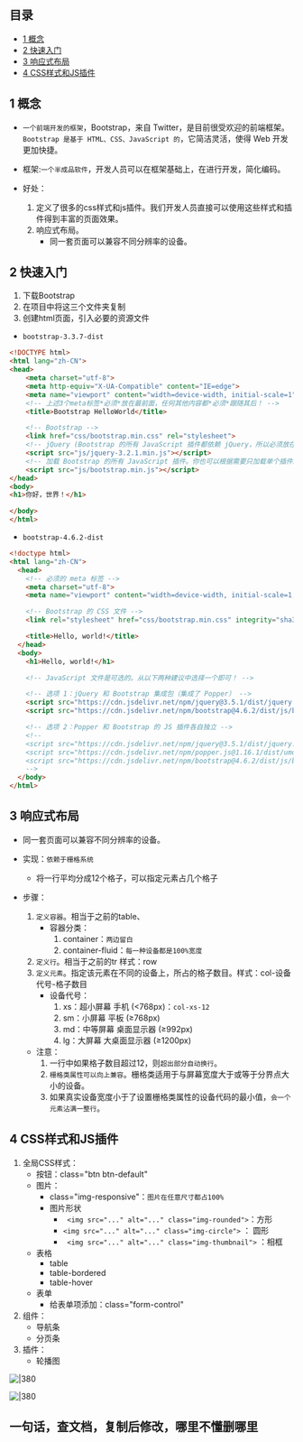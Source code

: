 ## 目录

- [1 概念](#1%20%E6%A6%82%E5%BF%B5)
- [2 快速入门](#2%20%E5%BF%AB%E9%80%9F%E5%85%A5%E9%97%A8)
- [3 响应式布局](#3%20%E5%93%8D%E5%BA%94%E5%BC%8F%E5%B8%83%E5%B1%80)
- [4 CSS样式和JS插件](#4%20CSS%E6%A0%B7%E5%BC%8F%E5%92%8CJS%E6%8F%92%E4%BB%B6)

## 1 概念

- `一个前端开发的框架`，Bootstrap，来自 Twitter，是目前很受欢迎的前端框架。`Bootstrap 是基于 HTML、CSS、JavaScript 的`，它简洁灵活，使得 Web 开发更加快捷。

- 框架:`一个半成品软件`，开发人员可以在框架基础上，在进行开发，简化编码。

- 好处：
	1. 定义了很多的css样式和js插件。我们开发人员直接可以使用这些样式和插件得到丰富的页面效果。
	2. 响应式布局。
		- 同一套页面可以兼容不同分辨率的设备。

## 2 快速入门

1. 下载Bootstrap
2. 在项目中将这三个文件夹复制
3. 创建html页面，引入必要的资源文件

- `bootstrap-3.3.7-dist`
```html
<!DOCTYPE html>
<html lang="zh-CN">
<head>
	<meta charset="utf-8">
	<meta http-equiv="X-UA-Compatible" content="IE=edge">
	<meta name="viewport" content="width=device-width, initial-scale=1">
	<!-- 上述3个meta标签*必须*放在最前面，任何其他内容都*必须*跟随其后！ -->
	<title>Bootstrap HelloWorld</title>

	<!-- Bootstrap -->
	<link href="css/bootstrap.min.css" rel="stylesheet">
	<!-- jQuery (Bootstrap 的所有 JavaScript 插件都依赖 jQuery，所以必须放在前边) -->
	<script src="js/jquery-3.2.1.min.js"></script>
	<!-- 加载 Bootstrap 的所有 JavaScript 插件。你也可以根据需要只加载单个插件。 -->
	<script src="js/bootstrap.min.js"></script>
</head>
<body>
<h1>你好，世界！</h1>

</body>
</html>
```

- `bootstrap-4.6.2-dist`
```html
<!doctype html>
<html lang="zh-CN">
  <head>
    <!-- 必须的 meta 标签 -->
    <meta charset="utf-8">
    <meta name="viewport" content="width=device-width, initial-scale=1, shrink-to-fit=no">

    <!-- Bootstrap 的 CSS 文件 -->
    <link rel="stylesheet" href="css/bootstrap.min.css" integrity="sha384-xOolHFLEh07PJGoPkLv1IbcEPTNtaed2xpHsD9ESMhqIYd0nLMwNLD69Npy4HI+N" crossorigin="anonymous">

    <title>Hello, world!</title>
  </head>
  <body>
    <h1>Hello, world!</h1>

    <!-- JavaScript 文件是可选的。从以下两种建议中选择一个即可！ -->

    <!-- 选项 1：jQuery 和 Bootstrap 集成包（集成了 Popper） -->
    <script src="https://cdn.jsdelivr.net/npm/jquery@3.5.1/dist/jquery.slim.min.js" integrity="sha384-DfXdz2htPH0lsSSs5nCTpuj/zy4C+OGpamoFVy38MVBnE+IbbVYUew+OrCXaRkfj" crossorigin="anonymous"></script>
    <script src="https://cdn.jsdelivr.net/npm/bootstrap@4.6.2/dist/js/bootstrap.bundle.min.js" integrity="sha384-7ymO4nGrkm372HoSbq1OY2DP4pEZnMiA+E0F3zPr+JQQtQ82gQ1HPY3QIVtztVua" crossorigin="anonymous"></script>

    <!-- 选项 2：Popper 和 Bootstrap 的 JS 插件各自独立 -->
    <!--
    <script src="https://cdn.jsdelivr.net/npm/jquery@3.5.1/dist/jquery.slim.min.js" integrity="sha384-DfXdz2htPH0lsSSs5nCTpuj/zy4C+OGpamoFVy38MVBnE+IbbVYUew+OrCXaRkfj" crossorigin="anonymous"></script>
    <script src="https://cdn.jsdelivr.net/npm/popper.js@1.16.1/dist/umd/popper.min.js" integrity="sha384-9/reFTGAW83EW2RDu2S0VKaIzap3H66lZH81PoYlFhbGU+6BZp6G7niu735Sk7lN" crossorigin="anonymous"></script>
    <script src="https://cdn.jsdelivr.net/npm/bootstrap@4.6.2/dist/js/bootstrap.min.js" integrity="sha384-Lge2E2XotzMiwH69/MXB72yLpwyENMiOKX8zS8Qo7LDCvaBIWGL+GlRQEKIpYR04" crossorigin="anonymous"></script>
    -->
  </body>
</html>
```

## 3 响应式布局

* 同一套页面可以兼容不同分辨率的设备。
* 实现：`依赖于栅格系统`
	* 将一行平均分成12个格子，可以指定元素占几个格子
* 步骤：
	1. `定义容器`。相当于之前的table、
		* 容器分类：
			1. container：`两边留白`
			2. container-fluid：`每一种设备都是100%宽度`
	2. `定义行`。相当于之前的tr   样式：row
	3. `定义元素`。指定该元素在不同的设备上，所占的格子数目。样式：col-设备代号-格子数目
		* 设备代号：
			1. xs：超小屏幕 手机 (<768px)：`col-xs-12`
			2. sm：小屏幕 平板 (≥768px)
			3. md：中等屏幕 桌面显示器 (≥992px)
			4. lg：大屏幕 大桌面显示器 (≥1200px)

	* 注意：
		1. 一行中如果格子数目超过12，则`超出部分自动换行`。
		2. `栅格类属性可以向上兼容`。栅格类适用于与屏幕宽度大于或等于分界点大小的设备。
		3. 如果真实设备宽度小于了设置栅格类属性的设备代码的最小值，`会一个元素沾满一整行`。

## 4 CSS样式和JS插件

1. 全局CSS样式：
	* 按钮：class="btn btn-default"
	* 图片：
		*  class="img-responsive"：`图片在任意尺寸都占100%`
		*  图片形状
			* ` <img src="..." alt="..." class="img-rounded">`：方形
			*  `<img src="..." alt="..." class="img-circle">` ： 圆形
			* ` <img src="..." alt="..." class="img-thumbnail">` ：相框
	* 表格
		* table
		* table-bordered
		* table-hover
	* 表单
		* 给表单项添加：class="form-control" 
2. 组件：
	* 导航条
	* 分页条
3. 插件：
	* 轮播图

![|380](https://my-obsidian-image.oss-cn-guangzhou.aliyuncs.com/2024/04/334229293e1ffda194336da685449c13.png)



![|380](https://my-obsidian-image.oss-cn-guangzhou.aliyuncs.com/2024/04/5a06c426f54f3274e2fa58c05a5b880a.png)





<h2>一句话，查文档，复制后修改，哪里不懂删哪里</h2>


